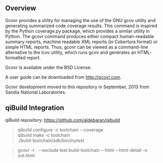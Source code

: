 Overview
--------

Gcovr provides a utility for managing the use of the GNU gcov utility
and generating summarized code coverage results. This command is
inspired by the Python coverage.py package, which provides a similar
utility in Python. The gcovr command produces either compact
human-readable summary reports, machine readable XML reports (in
Cobertura format) or simple HTML reports. Thus, gcovr can be viewed
as a command-line alternative to the lcov utility, which runs gcov
and generates an HTML-formatted report.

Gcovr is available under the BSD License.

A user guide can be downloaded from http://gcovr.com.

Gcovr development moved to this repository in September, 2013 from
Sandia National Laboratories.

qiBuild Integration
-------------------

qiBuild repository: https://github.com/aldebaran/qibuild

> qibuild configure -c toolchain --coverage  
> qibuild make -c toolchain  
> ./build-toolchain/sdk/bin/mytest

> gcovr -r . --exclude test build-toolchain --html --html-detail -o out.html


